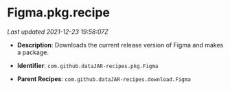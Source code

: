 # Figma.pkg.recipe

_Last updated 2021-12-23 19:58:07Z_

- **Description**: Downloads the current release version of Figma and makes a package.

- **Identifier**: `com.github.dataJAR-recipes.pkg.Figma`

- **Parent Recipes**: `com.github.dataJAR-recipes.download.Figma`